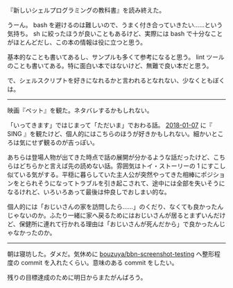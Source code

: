 『新しいシェルプログラミングの教科書』を読み終えた。

うーん。 bash を避けるのは難しいので、うまく付き合っていきたい……という気持ち。 sh に絞ったほうが良いこともあるけど、実際には bash で十分なことがほとんどだし、この本の情報は役に立つと思う。

基本的なことも書いてあるし、サンプルも多くて参考になると思う。 lint ツールのことも書いてある。特に面白い本ではないけど、無難で良い本だと思う。

で、シェルスクリプトを好きになれるかと言われるとなれない、少なくともぼくは。

-----

映画『ペット』を観た。ネタバレするかもしれない。

「いってきます」ではじまって「ただいま」でおわる話。 [2018-01-07][] に『 SING 』を観たけど、個人的にはこちらのほうが好きかもしれない。細かいところは気にせず観るのが吉っぽい。

あちらは登場人物が出てきた時点で話の展開が分かるような話だったけど、こちらはどちらかと言えば先の読めない話。雰囲気はトイ・ストーリーの 1 にすこし似ている気がする。平穏に暮らしていた主人公が突然やってきた相棒にポジションをとられそうになってトラブルを引き起こされて、途中には全部を失いそうになるけれど、いろいろあって最後は仲良しでおしまい的な。

個人的には「おじいさんの家を訪問したら……」のくだり、なくても良かったんじゃないのか。ふたり一緒に家へ戻るためにはおじいさんが居るとまずいんだけど、保健所に連れて行かれる理由は「おじいさんが死んだから」で良かったんじゃなかったのか。

-----

朝は寝坊した。ダメだ。気休めに [bouzuya/bbn-screenshot-testing][] へ整形程度の commit を入れたくらい。意味のある commit をしたい。

残りの目標達成のために明日からまたがんばろう。

[2018-01-07]: https://blog.bouzuya.net/2018/01/07/
[bouzuya/bbn-screenshot-testing]: https://github.com/bouzuya/bbn-screenshot-testing
